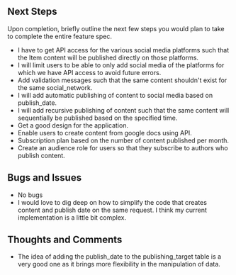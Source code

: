 ## Next Steps

Upon completion, briefly outline the next few steps you would plan to take to complete the entire feature spec.

* I have to get API access for the various social media platforms such that the Item content will be published directly on those platforms.
* I will limit users to be able to only add social media of the platforms for which we have API access to avoid future errors.
* Add validation messages such that the same content shouldn't exist for the same social_network.
* I will add automatic publishing of content to social media based on publish_date.
* I will add recursive publishing of content such that the same content will sequentially be published based on the specified time.
* Get a good design for the application.
* Enable users to create content from google docs using API.
* Subscription plan based on the number of content published per month.
* Create an audience role for users so that they subscribe to authors who publish content.

## Bugs and Issues

* No bugs
* I would love to dig deep on how to simplify the code that creates content and publish date on the same request. I think my current implementation is a little bit complex.

## Thoughts and Comments
* The idea of adding the publish_date to the publishing_target table is a very good one as it brings more flexibility in the manipulation of data.

